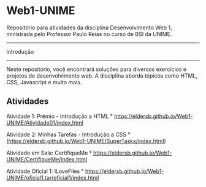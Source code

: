 # Web1-UNIME
 Repositório para atividades da disciplina Desenvolvimento Web 1, ministrada pelo Professor Paulo Reias no curso de BSI da UNIME.
 _________________________________________________________________________________________________________________________________
 Introdução
 _________________________________________________________________________________________________________________________________
 Neste repositório, você encontrará soluções para diversos exercícios e projetos de desenvolvimento web. A disciplina aborda tópicos como HTML, CSS, Javascript e muito mais.

 Atividades
------------------------------------------------------------------------------------------------------------------------------------

Atividade 1: Prêmio - Introdução a HTML
 ° https://eldersb.github.io/Web1-UNIME/Atividade01/index.html
 
Atividade 2: Minhas Tarefas - Introdução a CSS
° (https://eldersb.github.io/Web1-UNIME/SuperTasks/index.html)

Atividade em Sala: CertifiqueMe
° https://eldersb.github.io/Web1-UNIME/CertifiqueMe/index.html

Atividade Oficial 1: ILoveFiles
° https://eldersb.github.io/Web1-UNIME/oficial1.tar/oficial1/index.html

